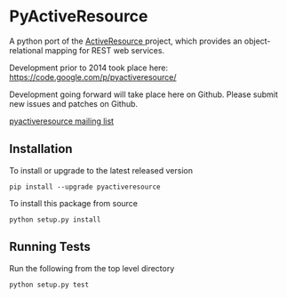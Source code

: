 PyActiveResource
================

A python port of the [ActiveResource
](https://github.com/rails/activeresource) project,
which provides an object-relational mapping for REST web services.

Development prior to 2014 took place here:
https://code.google.com/p/pyactiveresource/

Development going forward will take place here on Github. Please
submit new issues and patches on Github.

[pyactiveresource mailing list](https://groups.google.com/forum/#!forum/pyactiveresource)

Installation
------------

To install or upgrade to the latest released version

    pip install --upgrade pyactiveresource

To install this package from source

    python setup.py install

Running Tests
-------------

Run the following from the top level directory

    python setup.py test
